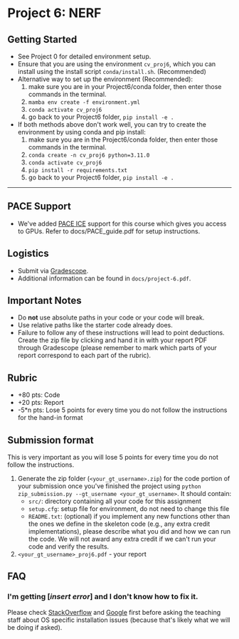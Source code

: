 # Project 6: NERF

## Getting Started
  - See Project 0 for detailed environment setup.
  - Ensure that you are using the environment `cv_proj6`, which you can install using the install script `conda/install.sh`. 
 (Recommended)
- Alternative way to set up the environment (Recommended):
  1. make sure you are in your Project6/conda folder, then enter those commands in the terminal.
  2. ```mamba env create -f environment.yml```
  3. ```conda activate cv_proj6```
  4. go back to your Project6 folder, ```pip install -e .```
- If both methods above don't work well, you can try to create the environment by using conda and pip install:
  1. make sure you are in the Project6/conda folder, then enter those commands in the terminal.
  2. ```conda create -n cv_proj6 python=3.11.0```
  3. ```conda activate cv_proj6```
  4. ```pip install -r requirements.txt```
  5. go back to your Project6 folder, ```pip install -e .```

---

## PACE Support
- We've added [PACE ICE](https://gatech.service-now.com/home?id=kb_article_view&sysparm_article=KB0042102) support for this course which gives you access to GPUs. Refer to docs/PACE_guide.pdf for setup instructions.

## Logistics
- Submit via [Gradescope](https://gradescope.com).
- Additional information can be found in `docs/project-6.pdf`.

## Important Notes
- Do **not** use absolute paths in your code or your code will break.
- Use relative paths like the starter code already does.
- Failure to follow any of these instructions will lead to point deductions. Create the zip file by clicking and hand it in with your report PDF through Gradescope (please remember to mark which parts of your report correspond to each part of the rubric).

## Rubric

- +80 pts: Code
- +20 pts: Report
- -5*n pts: Lose 5 points for every time you do not follow the instructions for the hand-in format

## Submission format

This is very important as you will lose 5 points for every time you do not follow the instructions.

1. Generate the zip folder (`<your_gt_username>.zip`) for the code portion of your submission once you've finished the project using `python zip_submission.py --gt_username <your_gt_username>`. It should contain:
    - `src/`: directory containing all your code for this assignment
    - `setup.cfg`: setup file for environment, do not need to change this file
    - `README.txt`: (optional) if you implement any new functions other than the ones we define in the skeleton code (e.g., any extra credit implementations), please describe what you did and how we can run the code. We will not award any extra credit if we can't run your code and verify the results.
2. `<your_gt_username>_proj6.pdf` - your report

## FAQ

### I'm getting [*insert error*] and I don't know how to fix it.

Please check [StackOverflow](https://stackoverflow.com/) and [Google](https://google.com/) first before asking the teaching staff about OS specific installation issues (because that's likely what we will be doing if asked).
